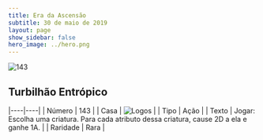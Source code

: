 ```yaml
---
title: Era da Ascensão
subtitle: 30 de maio de 2019
layout: page
show_sidebar: false
hero_image: ../hero.png
---
```


![143](https://cdn.keyforgegame.com/media/card_front/pt/435_143_RHX7CV7W4W83_pt.png)

## Turbilhão Entrópico

|----|----|
| Número | 143 |
| Casa | ![Logos](https://archonarcana.com/images/thumb/c/ce/Logos.png/22px-Logos.png "Logos") |
| Tipo | Ação |
| Texto | Jogar: Escolha uma criatura. Para cada atributo dessa criatura, cause 2D a ela e ganhe 1A. |
| Raridade | Rara |
